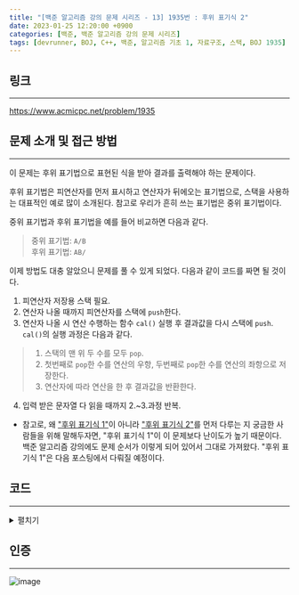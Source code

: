 ```yaml
---
title: "[백준 알고리즘 강의 문제 시리즈 - 13] 1935번 : 후위 표기식 2"
date: 2023-01-25 12:20:00 +0900
categories: [백준, 백준 알고리즘 강의 문제 시리즈]
tags: [devrunner, BOJ, C++, 백준, 알고리즘 기초 1, 자료구조, 스택, BOJ 1935]
---
```


## 링크

---

<https://www.acmicpc.net/problem/1935>

## 문제 소개 및 접근 방법

---

이 문제는 후위 표기법으로 표현된 식을 받아 결과를 출력해야 하는 문제이다.

후위 표기법은 피연산자를 먼저 표시하고 연산자가 뒤에오는 표기법으로, 스택을 사용하는 대표적인 예로 많이 소개된다.
참고로 우리가 흔히 쓰는 표기법은 중위 표기법이다.

중위 표기법과 후위 표기법을 예를 들어 비교하면 다음과 같다.

> 중위 표기법: `A/B`<br>
> 후위 표기법: `AB/`

이제 방법도 대충 알았으니 문제를 풀 수 있게 되었다.
다음과 같이 코드를 짜면 될 것이다.

1. 피연산자 저장용 스택 필요.
2. 연산자 나올 때까지 피연산자를 스택에 `push`한다.
3. 연산자 나올 시 연산 수행하는 함수 `cal()` 실행 후 결과값을 다시 스택에 `push`. `cal()`의 실행 과정은 다음과 같다.

> 1. 스택의 맨 위 두 수를 모두 `pop`.
> 2. 첫번째로 `pop`한 수를 연산의 우항, 두번째로 `pop`한 수를 연산의 좌항으로 저장한다.
> 3. 연산자에 따라 연산을 한 후 결과값을 반환한다.

4. 입력 받은 문자열 다 읽을 때까지 2.~3.과정 반복.

- 참고로, 왜 ["후위 표기식 1"](https://www.acmicpc.net/problem/1918)이 아니라 ["후위 표기식 2"](https://www.acmicpc.net/problem/1935)를 먼저 다루는 지 궁금한 사람들을 위해 말해두자면, "후위 표기식 1"이 이 문제보다 난이도가 높기 때문이다.
  백준 알고리즘 강의에도 문제 순서가 이렇게 되어 있어서 그대로 가져왔다.
  "후위 표기식 1"은 다음 포스팅에서 다뤄질 예정이다.

## 코드

---

<details>
<summary>펼치기</summary>
<div markdown="1">

```cpp
#include <bits/stdc++.h>
using namespace std;

int n;

// 후위표기식을 저장할 문자열
string str;

// 피연산자를 저장할 스택
stack<double> stk;

// 피연산자의 실제 값을 저장할 벡터
vector<double> operand;

double cal(char oper)
{
  double a, b, ret;
  // 연산의 우항
  b = stk.top();
  stk.pop();

  // 연산의 좌항
  a = stk.top();
  stk.pop();

  switch (oper)
  {
  case '+':
    ret = a + b;
    break;

  case '-':
    ret = a - b;
    break;

  case '*':
    ret = a * b;
    break;

  case '/':
    ret = a / b;
    break;
  }

  return ret;
}

int main()
{
  ios_base::sync_with_stdio(false);
  cin.tie(NULL);
  cout.tie(NULL);

  cin >> n;
  cin >> str;

  for (int i = 0; i < n; ++i)
  {
    double tmp;
    cin >> tmp;

    operand.push_back(tmp);
  }

  for (char i : str)
  {
    // 피연산자
    if (i >= 'A' && i <= 'Z')
    {
      stk.push(operand[i - 'A']);
    }
    // 연산자
    else
    {
      stk.push(cal(i));
    }
  }

  // 소수점 둘째 자리까지 출력
  cout << fixed;
  cout.precision(2);
  cout << stk.top();

  return 0;
}
```

</div>
</details>

## 인증

---

![image](https://user-images.githubusercontent.com/87963766/214472758-67283cb7-f4b9-4dd2-a2bc-3084f374c58a.png)
